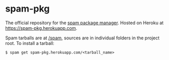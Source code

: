 # spam-pkg
The official repository for the [spam package manager](https://github.com/jwinnie/spam). Hosted on Heroku at https://spam-pkg.herokuapp.com.

Spam tarballs are at [/spam](/spam), sources are in individual folders in the project root. To install a tarball:
```
$ spam get spam-pkg.herokuapp.com/<tarball_name>
```
